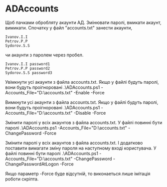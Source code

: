 # ADAccounts
Щоб пачками обробляту акаунти АД. Змінювати паролі, вмикати акаунт, вимикати.
Спочатку у файл "accounts.txt" занести акаунти,
```
Ivanov.I.I
Petrov.P.P
Sydorov.S.S
```
чи акаунти з паролем через пробел.
```
Ivanov.I.I password1
Petrov.P.P password2
Sydorov.S.S password3
```

Увімкнути усі акаунти з файла accounts.txt. Якщо у файлі будуть паролі, вони будуть проігноровані
.\ADAccounts.ps1 -Accounts_File="D:\accounts.txt" -Enable -Force

Вимкнути усі акаунти з файла accounts.txt. Якщо у файлі будуть паролі, вони будуть проігноровані
.\ADAccounts.ps1 -Accounts_File="D:\accounts.txt" -Disable -Force

Змінити паролі у всіх акаунтов з файла accounts.txt. У файлі повинні бути паролі
.\ADAccounts.ps1 -Accounts_File="D:\accounts.txt" -ChangePassword -Force

Змінити паролі у всіх акаунтов з файла accounts.txt. І додатково поставити вимагати зміну пароля на наступному вході користувача. У файлі повинні бути паролі
.\ADAccounts.ps1 -Accounts_File="D:\accounts.txt" -ChangePassword -ChangePasswordAtLogon -Force

Якщо параметр -Force буде відсутній, то виконаеться лише імітація роботи скріпта.
